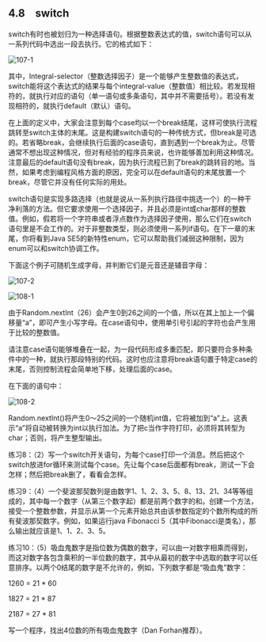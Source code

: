 ## 4.8　switch

switch有时也被划归为一种选择语句。根据整数表达式的值，switch语句可以从一系列代码中选出一段去执行。它的格式如下：

![107-1](../Images/image02715.jpeg)

其中，Integral-selector（整数选择因子）是一个能够产生整数值的表达式，switch能将这个表达式的结果与每个integral-value（整数值）相比较。若发现相符的，就执行对应的语句（单一语句或多条语句，其中并不需要括号）。若没有发现相符的，就执行default（默认）语句。

在上面的定义中，大家会注意到每个case均以一个break结尾，这样可使执行流程跳转至switch主体的末尾。这是构建switch语句的一种传统方式，但break是可选的。若省略break，会继续执行后面的case语句，直到遇到一个break为止。尽管通常不想出现这种情况，但对有经验的程序员来说，也许能够善加利用这种情况。注意最后的default语句没有break，因为执行流程已到了break的跳转目的地。当然，如果考虑到编程风格方面的原因，完全可以在default语句的末尾放置一个break，尽管它并没有任何实际的用处。

switch语句是实现多路选择（也就是说从一系列执行路径中挑选一个）的一种干净利落的方法。但它要求使用一个选择因子，并且必须是int或char那样的整数值。例如，假若将一个字符串或者浮点数作为选择因子使用，那么它们在switch语句里是不会工作的。对于非整数类型，则必须使用一系列if语句。在下一章的末尾，你将看到Java SE5的新特性enum，它可以帮助我们减弱这种限制，因为enum可以和switch协调工作。

下面这个例子可随机生成字母，并判断它们是元音还是辅音字母：

![107-2](../Images/image02716.jpeg)

![108-1](../Images/image02717.jpeg)

由于Random.nextInt（26）会产生0到26之间的一个值，所以在其上加上一个偏移量“a”，即可产生小写字母。在case语句中，使用单引号引起的字符也会产生用于比较的整数值。

请注意case语句能够堆叠在一起，为一段代码形成多重匹配，即只要符合多种条件中的一种，就执行那段特别的代码。这时也应注意将break语句置于特定case的末尾，否则控制流程会简单地下移，处理后面的case。

在下面的语句中：

![108-2](../Images/image02718.jpeg)

Random.nextInt()将产生0～25之间的一个随机int值，它将被加到“a”上。这表示“a”将自动被转换为int以执行加法。为了把c当作字符打印，必须将其转型为char；否则，将产生整型输出。

练习8：（2）写一个switch开关语句，为每个case打印一个消息。然后把这个switch放进for循环来测试每个case。先让每个case后面都有break，测试一下会怎样；然后把break删了，看看会怎样。

练习9：（4）一个斐波那契数列是由数字1、1、2、3、5、8、13、21、34等等组成的，其中每一个数字（从第三个数字起）都是前两个数字的和。创建一个方法，接受一个整数参数，并显示从第一个元素开始总共由该参数指定的个数所构成的所有斐波那契数字。例如，如果运行java Fibonacci 5（其中Fibonacci是类名），那么输出就应该是1、1、2、3、5。

练习10：（5）吸血鬼数字是指位数为偶数的数字，可以由一对数字相乘而得到，而这对数字各包含乘积的一半位数的数字，其中从最初的数字中选取的数字可以任意排序。以两个0结尾的数字是不允许的，例如，下列数字都是“吸血鬼”数字：

1260 = 21 * 60

1827 = 21 * 87

2187 = 27 * 81

写一个程序，找出4位数的所有吸血鬼数字（Dan Forhan推荐）。